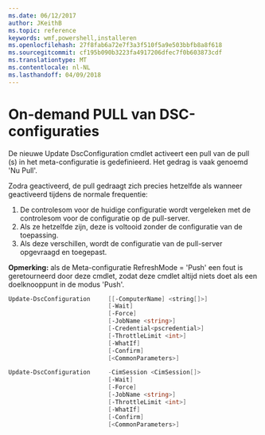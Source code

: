 ```yaml
---
ms.date: 06/12/2017
author: JKeithB
ms.topic: reference
keywords: wmf,powershell,installeren
ms.openlocfilehash: 27f8fab6a72e7f3a3f510f5a9e503bbfb8a8f618
ms.sourcegitcommit: cf195b090b3223fa4917206dfec7f0b603873cdf
ms.translationtype: MT
ms.contentlocale: nl-NL
ms.lasthandoff: 04/09/2018
---
```

# <a name="on-demand-pull-of-dsc-configurations"></a>On-demand PULL van DSC-configuraties

De nieuwe Update DscConfiguration cmdlet activeert een pull van de pull (s) in het meta-configuratie is gedefinieerd. Het gedrag is vaak genoemd 'Nu Pull'.


Zodra geactiveerd, de pull gedraagt zich precies hetzelfde als wanneer geactiveerd tijdens de normale frequentie:

1. De controlesom voor de huidige configuratie wordt vergeleken met de controlesom voor de configuratie op de pull-server.
2. Als ze hetzelfde zijn, deze is voltooid zonder de configuratie van de toepassing.
3. Als deze verschillen, wordt de configuratie van de pull-server opgevraagd en toegepast.

**Opmerking:** als de Meta-configuratie RefreshMode = 'Push' een fout is geretourneerd door deze cmdlet, zodat deze cmdlet altijd niets doet als een doelknooppunt in de modus 'Push'.

```powershell
Update-DscConfiguration     [[-ComputerName] <string[]>]
                            [-Wait]
                            [-Force]
                            [-JobName <string>]
                            [-Credential<pscredential>]
                            [-ThrottleLimit <int>]
                            [-WhatIf]
                            [-Confirm]
                            [<CommonParameters>]

Update-DscConfiguration     -CimSession <CimSession[]>
                            [-Wait]
                            [-Force]
                            [-JobName <string>]
                            [-ThrottleLimit <int>]
                            [-WhatIf]
                            [-Confirm]
                            [<CommonParameters>]
```